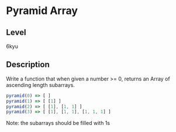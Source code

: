 # Pyramid Array

## Level

6kyu

## Description

Write a function that when given a number >= 0, returns an Array of ascending length subarrays.

```javascript
pyramid(0) => [ ]
pyramid(1) => [ [1] ]
pyramid(2) => [ [1], [1, 1] ]
pyramid(3) => [ [1], [1, 1], [1, 1, 1] ]

```

Note: the subarrays should be filled with 1s
